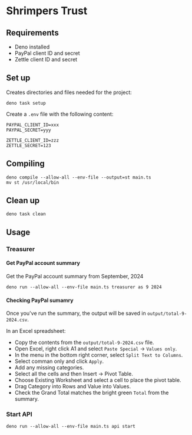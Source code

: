 # Shrimpers Trust

## Requirements

- Deno installed
- PayPal client ID and secret
- Zettle client ID and secret

## Set up

Creates directories and files needed for the project:

```
deno task setup
```

Create a `.env` file with the following content:

```
PAYPAL_CLIENT_ID=xxx
PAYPAL_SECRET=yyy

ZETTLE_CLIENT_ID=zzz
ZETTLE_SECRET=123
```

## Compiling

```
deno compile --allow-all --env-file --output=st main.ts
mv st /usr/local/bin
```

## Clean up

```
deno task clean
```

## Usage

### Treasurer

#### Get PayPal account summary

Get the PayPal account summary from September, 2024

```
deno run --allow-all --env-file main.ts treasurer as 9 2024
```

#### Checking PayPal sumamry

Once you've run the summary, the output will be saved in
`output/total-9-2024.csv`.

In an Excel spreadsheet:

- Copy the contents from the `output/total-9-2024.csv` file.
- Open Excel, right click A1 and select `Paste Special` -> `Values only`.
- In the menu in the bottom right corner, select `Split Text to Columns`.
- Select comman only and click `Apply`.
- Add any missing categories.
- Select all the cells and then Insert -> Pivot Table.
- Choose Existing Worksheet and select a cell to place the pivot table.
- Drag Category into Rows and Value into Values.
- Check the Grand Total matches the bright green `Total` from the summary.

### Start API

```
deno run --allow-all --env-file main.ts api start
```
